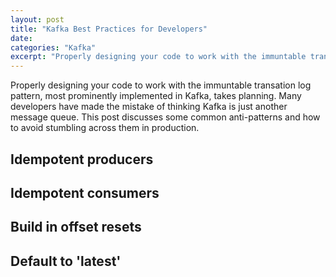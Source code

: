 ```yaml
---
layout: post
title: "Kafka Best Practices for Developers"
date:
categories: "Kafka"
excerpt: "Properly designing your code to work with the immuntable transation log pattern, most prominently implemented in Kafka, takes planning. Many developers have made the mistake of thinking Kafka is just another message queue. This post discusses some common anti-patterns and how to avoid stumbling across them in production."
---
```


Properly designing your code to work with the immuntable transation log pattern, most prominently implemented in Kafka, takes planning. Many developers have made the mistake of thinking Kafka is just another message queue. This post discusses some common anti-patterns and how to avoid stumbling across them in production.

## Idempotent producers

## Idempotent consumers

## Build in offset resets

## Default to 'latest'

